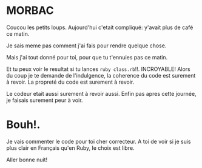 # MORBAC


Coucou les petits loups.
Aujourd'hui c'etait compliqué: y'avait plus de café ce matin.

Je sais meme pas comment j'ai fais pour rendre quelque chose.

Mais j'ai tout donné pour toi, pour que tu t'ennuies pas ce matin.

Et tu peux voir le resultat si tu lances `ruby class.rb`!!.
INCROYABLE!
Alors du coup je te demande de l'indulgence, la coherence du code est
surement à revoir. La propreté du code est surement à revoir.

Le codeur etait aussi surement à revoir aussi.
Enfin pas apres cette journée, je faisais surement peur à voir. 
<h1>Bouh!.</h1>

Je vais commenter le code pour toi cher correcteur.
A toi de voir si je suis plus clair en Français qu'en Ruby, le choix est libre.

Aller bonne nuit!







